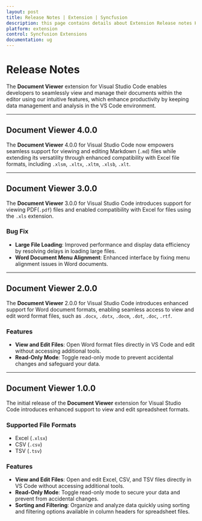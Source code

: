 ```yaml
---
layout: post
title: Release Notes | Extension | Syncfusion
description: this page contains details about Extension Release notes History | Syncfusion®
platform: extension
control: Syncfusion Extensions
documentation: ug
---
```

# Release Notes

The **Document Viewer** extension for Visual Studio Code enables developers to seamlessly view and manage their documents within the editor using our intuitive features, which enhance productivity by keeping data management and analysis in the VS Code environment.

---

## Document Viewer 4.0.0

The **Document Viewer** 4.0.0 for Visual Studio Code now empowers seamless support for viewing and editing Markdown (`.md`) files while extending its versatility through enhanced compatibility with Excel file formats, including `.xlsm`, `.xltx`, `.xltm`, `.xlsb`, `.xlt`.

---

## Document Viewer 3.0.0

The **Document Viewer** 3.0.0 for Visual Studio Code introduces support for viewing PDF(`.pdf`) files and enabled compatibility with Excel for files using the `.xls` extension.

### Bug Fix

- **Large File Loading**: Improved performance and display data efficiency by resolving delays in loading large files.
- **Word Document Menu Alignment**: Enhanced interface by fixing menu alignment issues in Word documents.

---

## Document Viewer 2.0.0

The **Document Viewer** 2.0.0 for Visual Studio Code introduces enhanced support for Word document formats, enabling seamless access to view and edit word format files, such as `.docx`, `.dotx`, `.docm`, `.dot`, `.doc`, `.rtf`.

### Features
- **View and Edit Files**: Open Word format files directly in VS Code and edit without accessing additional tools.  
- **Read-Only Mode**: Toggle read-only mode to prevent accidental changes and safeguard your data.  

---

## Document Viewer 1.0.0

The initial release of the **Document Viewer** extension for Visual Studio Code introduces enhanced support to view and edit spreadsheet formats.

### Supported File Formats
- Excel (`.xlsx`)  
- CSV (`.csv`)  
- TSV (`.tsv`)

### Features
- **View and Edit Files**: Open and edit Excel, CSV, and TSV files directly in VS Code without accessing additional tools.  
- **Read-Only Mode**: Toggle read-only mode to secure your data and prevent from accidental changes.  
- **Sorting and Filtering**: Organize and analyze data quickly using sorting and filtering options available in column headers for spreadsheet files.
